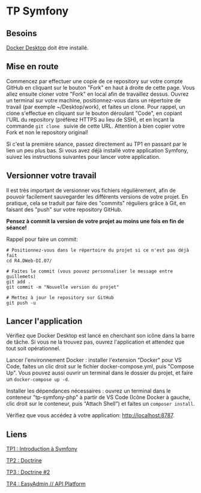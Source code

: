 # TP Symfony

## Besoins
[Docker Desktop](https://www.docker.com/products/docker-desktop/) doit être installé.

## Mise en route
Commencez par effectuer une copie de ce repository sur votre compte GitHub en cliquant sur le bouton "Fork" en haut à droite de cette page. Vous allez ensuite cloner votre "Fork" en local afin de travaillez dessus. Ouvrez un terminal sur votre machine, positionnez-vous dans un répertoire de travail (par exemple ~/Desktop/work), et faites un clone. Pour rappel, un clone s'effectue en cliquant sur le bouton déroulant "Code", en copiant l'URL du repository (préférez HTTPS au lieu de SSH), et en lnçant la commande `git clone ` suivie de cette URL. Attention à bien copier votre Fork et non le repository original!

Si c'est la première séance, passez directement au TP1 en passant par le lien un peu plus bas. Si vous avez déjà installé votre application Symfony, suivez les instructions suivantes pour lancer votre application.

## Versionner votre travail
Il est très important de versionner vos fichiers régulièrement, afin de pouvoir facilement sauvegarder les différents versions de votre projet. En pratique, cela se traduit par faire des "commits" réguliers grâce à Git, en faisant des "push" sur votre repository GitHub.

**Pensez à commit la version de votre projet au moins une fois en fin de séance!**

Rappel pour faire un commit:
```
# Positionnez-vous dans le répertoire du projet si ce n'est pas déjà fait
cd R4.DWeb-DI.07/

# Faites le commit (vous pouvez personnaliser le message entre guillemets)
git add .
git commit -m "Nouvelle version du projet" 

# Mettez à jour le repository sur GitHub
git push -u
```

## Lancer l'application
Vérifiez que Docker Desktop est lancé en cherchant son icône dans la barre de tâche. Si vous ne la trouvez pas, ouvrez l'application et attendez que tout soit opérationnel.

Lancer l'environnement Docker : installer l'extension "Docker" pour VS Code, faites un clic droit sur le fichier docker-compose.yml, puis "Compose Up". Vous pouvez aussi ouvrir un terminal dans le dossier du projet, et faire un `docker-compose up -d`.

Installer les dépendances nécessaires : ouvrez un terminal dans le conteneur "tp-symfony-php" à partir de VS Code (Icône Docker à gauche, clic droit sur le conteneur, puis "Attach Shell") et faites un `composer install`.

Vérifiez que vous accédez à votre application: [http://localhost:8787](http://localhost:8787).

## Liens
[TP1 : Introduction à Symfony](https://docs.google.com/document/d/1p57bF8mDKqiQ3j7rnpXmQ3zNeGixdrL8mB9-7ei4xPw/edit?usp=sharing)

[TP2 : Doctrine](https://docs.google.com/document/d/1Og8lNe1Afz20ExA_TRfgnvA7vMFhnnEaoDwHnVdpzNk/edit?usp=sharing)

[TP3 : Doctrine #2](https://docs.google.com/document/d/1uHgIVIQJMGPuTIubSbYgccfyh6NRQjEE3leYa9K2bLg/edit?usp=sharing)

[TP4 : EasyAdmin // API Platform](https://docs.google.com/document/d/1RM3viMXUPBVPOztbH1l2mXn8FEh7Xzj-Su74d8yriqg/edit?usp=sharing)
